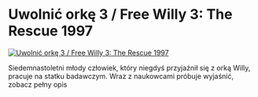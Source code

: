 Uwolnić orkę 3 / Free Willy 3: The Rescue 1997 
=============
[![Uwolnić orkę 3 / Free Willy 3: The Rescue 1997 ](http://vidos.pl/images/player.gif)](http://vidos.pl/uwolnic-orke-3-free-willy-3-the-rescue-1997)

 Siedemnastoletni młody człowiek, który niegdyś przyjaźnił się z orką Willy, pracuje na statku badawczym. Wraz z naukowcami próbuje wyjaśnić, zobacz pełny opis
